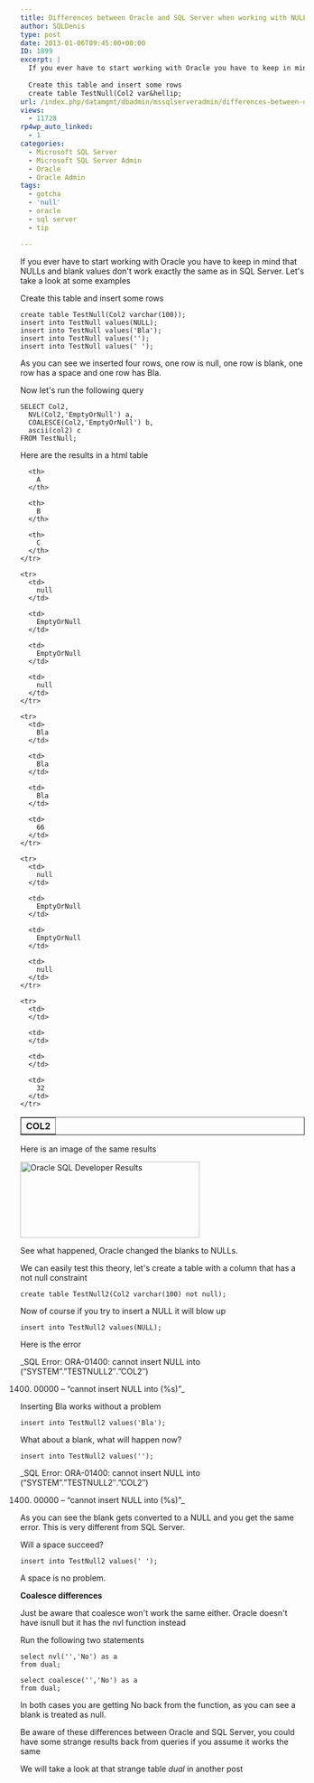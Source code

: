 ```yaml
---
title: Differences between Oracle and SQL Server when working with NULL and blank values
author: SQLDenis
type: post
date: 2013-01-06T09:45:00+00:00
ID: 1899
excerpt: |
  If you ever have to start working with Oracle you have to keep in mind that NULLs and blank values don't work exactly the same as in SQL Server. Let's take a look at some examples
  
  Create this table and insert some rows
  create table TestNull(Col2 var&hellip;
url: /index.php/datamgmt/dbadmin/mssqlserveradmin/differences-between-oracle-and-sql/
views:
  - 11728
rp4wp_auto_linked:
  - 1
categories:
  - Microsoft SQL Server
  - Microsoft SQL Server Admin
  - Oracle
  - Oracle Admin
tags:
  - gotcha
  - 'null'
  - oracle
  - sql server
  - tip

---
```

If you ever have to start working with Oracle you have to keep in mind that NULLs and blank values don't work exactly the same as in SQL Server. Let's take a look at some examples

Create this table and insert some rows

```plsql
create table TestNull(Col2 varchar(100));
insert into TestNull values(NULL);
insert into TestNull values('Bla');
insert into TestNull values('');
insert into TestNull values(' ');
```

As you can see we inserted four rows, one row is null, one row is blank, one row has a space and one row has Bla.

Now let's run the following query

```plsql
SELECT Col2,
  NVL(Col2,'EmptyOrNull') a,
  COALESCE(Col2,'EmptyOrNull') b,
  ascii(col2) c
FROM TestNull;
```

Here are the results in a html table

<div class="tables">
  <table border="1">
    <tr>
      <th>
        COL2
      </th>
      
      <th>
        A
      </th>
      
      <th>
        B
      </th>
      
      <th>
        C
      </th>
    </tr>
    
    <tr>
      <td>
        null
      </td>
      
      <td>
        EmptyOrNull
      </td>
      
      <td>
        EmptyOrNull
      </td>
      
      <td>
        null
      </td>
    </tr>
    
    <tr>
      <td>
        Bla
      </td>
      
      <td>
        Bla
      </td>
      
      <td>
        Bla
      </td>
      
      <td>
        66
      </td>
    </tr>
    
    <tr>
      <td>
        null
      </td>
      
      <td>
        EmptyOrNull
      </td>
      
      <td>
        EmptyOrNull
      </td>
      
      <td>
        null
      </td>
    </tr>
    
    <tr>
      <td>
      </td>
      
      <td>
      </td>
      
      <td>
      </td>
      
      <td>
        32
      </td>
    </tr>
  </table>
</div>

Here is an image of the same results
  
[<img alt="Oracle SQL Developer Results" title="Oracle SQL Developer Results" src="/wp-content/uploads/blogs/DataMgmt/Denis/Oracle/OracleResults.PNG?mtime=1357471831" width="318" height="135" />][1]

See what happened, Oracle changed the blanks to NULLs. 

We can easily test this theory, let's create a table with a column that has a not null constraint

```plsql
create table TestNull2(Col2 varchar(100) not null);
```

Now of course if you try to insert a NULL it will blow up

```plsql
insert into TestNull2 values(NULL);
```

Here is the error
  
_SQL Error: ORA-01400: cannot insert NULL into (“SYSTEM”.”TESTNULL2″.”COL2″)
  
01400. 00000 – “cannot insert NULL into (%s)”_

Inserting Bla works without a problem

```plsql
insert into TestNull2 values('Bla');
```

What about a blank, what will happen now?

```plsql
insert into TestNull2 values('');
```

_SQL Error: ORA-01400: cannot insert NULL into (“SYSTEM”.”TESTNULL2″.”COL2″)
  
01400. 00000 – “cannot insert NULL into (%s)”_

As you can see the blank gets converted to a NULL and you get the same error. This is very different from SQL Server.

Will a space succeed?

```plsql
insert into TestNull2 values(' ');
```

A space is no problem.

**Coalesce differences**
  
Just be aware that coalesce won't work the same either. Oracle doesn't have isnull but it has the nvl function instead

Run the following two statements

```plsql
select nvl('','No') as a
from dual;
```

```plsql
select coalesce('','No') as a
from dual;
```

In both cases you are getting No back from the function, as you can see a blank is treated as null.

Be aware of these differences between Oracle and SQL Server, you could have some strange results back from queries if you assume it works the same

We will take a look at that strange table _dual_ in another post

 [1]: /wp-content/uploads/blogs/DataMgmt/Denis/Oracle/OracleResults.PNG?mtime=1357471831